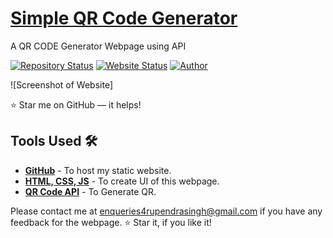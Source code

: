 # <a href="https://vinodjangid07.github.io/Social-App" target="_blank">Simple QR Code Generator</a>
<p align="justify">A QR CODE Generator Webpage using API</p>

[![Repository Status](https://img.shields.io/badge/Repository%20Status-Maintained-dark%20green.svg)](https://github.com/RupendraSinghRajawat)
[![Website Status](https://img.shields.io/badge/Website%20Status-Online-green)](https://rupendrasingh.me/QR-code-/)
[![Author](https://img.shields.io/badge/Author-RupendraSingh-purple.svg)](https://www.instagram.com/_rupendra_singh_rajawat_?igshid=YmMyMTA2MsY%3D)

 
![Screenshot of Website]


:star: Star me on GitHub — it helps!

## Tools Used 🛠️
* [<b>GitHub</b>](https://github.com/) - To host my static website.
* [<b>HTML, CSS, JS</b>](https://www.w3schools.com/css/default.asp) - To create UI of this webpage.
* [<b>QR Code API</b>](https://goqr.me/api/) - To Generate QR.

Please contact me at enqueries4rupendrasingh@gmail.com if you have any feedback for the webpage. :star: Star it, if you like it!
